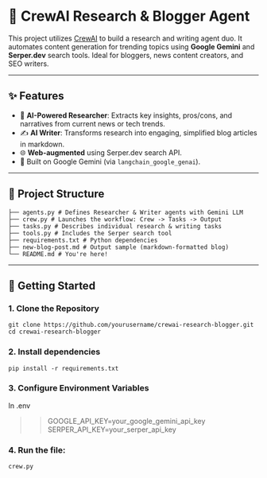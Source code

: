 # 🧠 CrewAI Research & Blogger Agent

This project utilizes [CrewAI](https://github.com/joaomdmoura/crewai) to build a research and writing agent duo. It automates content generation for trending topics using **Google Gemini** and **Serper.dev** search tools. Ideal for bloggers, news content creators, and SEO writers.

---

## ✨ Features

- 🔎 **AI-Powered Researcher**: Extracts key insights, pros/cons, and narratives from current news or tech trends.
- ✍️ **AI Writer**: Transforms research into engaging, simplified blog articles in markdown.
- 🌐 **Web-augmented** using Serper.dev search API.
- 💬 Built on Google Gemini (via `langchain_google_genai`).

---

## 📁 Project Structure

```
├── agents.py # Defines Researcher & Writer agents with Gemini LLM
├── crew.py # Launches the workflow: Crew -> Tasks -> Output
├── tasks.py # Describes individual research & writing tasks
├── tools.py # Includes the Serper search tool
├── requirements.txt # Python dependencies
├── new-blog-post.md # Output sample (markdown-formatted blog)
└── README.md # You're here!
```


---

## 🚀 Getting Started

### 1. Clone the Repository

```
git clone https://github.com/yourusername/crewai-research-blogger.git
cd crewai-research-blogger
```


### 2. Install dependencies

```
pip install -r requirements.txt
```

### 3. Configure Environment Variables
In .env

>> GOOGLE_API_KEY=your_google_gemini_api_key
>> SERPER_API_KEY=your_serper_api_key


### 4. Run the file:
```
crew.py
```

